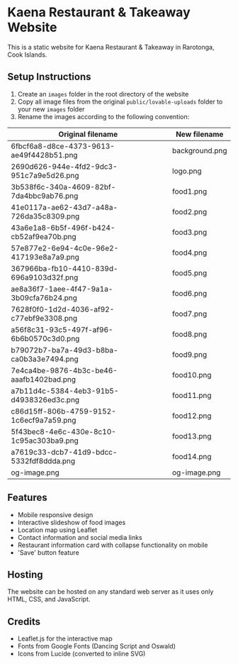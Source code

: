 
# Kaena Restaurant & Takeaway Website

This is a static website for Kaena Restaurant & Takeaway in Rarotonga, Cook Islands.

## Setup Instructions

1. Create an `images` folder in the root directory of the website
2. Copy all image files from the original `public/lovable-uploads` folder to your new `images` folder
3. Rename the images according to the following convention:

| Original filename | New filename |
|-------------------|--------------|
| 6fbcf6a8-d8ce-4373-9613-ae49f4428b51.png | background.png |
| 2690d626-944e-4fd2-9dc3-951c7a9e5d26.png | logo.png |
| 3b538f6c-340a-4609-82bf-7da4bbc9ab76.png | food1.png |
| 41e0117a-ae62-43d7-a48a-726da35c8309.png | food2.png |
| 43a6e1a8-6b5f-496f-b424-cb52af9ea70b.png | food3.png |
| 57e877e2-6e94-4c0e-96e2-417193e8a7a9.png | food4.png |
| 367966ba-fb10-4410-839d-696a9103d32f.png | food5.png |
| ae8a36f7-1aee-4f47-9a1a-3b09cfa76b24.png | food6.png |
| 7628f0f0-1d2d-4036-af92-c77ebf9e3308.png | food7.png |
| a56f8c31-93c5-497f-af96-6b6b0570c3d0.png | food8.png |
| b79072b7-ba7a-49d3-b8ba-ca0b3a3e7494.png | food9.png |
| 7e4ca4be-9876-4b3c-be46-aaafb1402bad.png | food10.png |
| a7b11d4c-5384-4eb3-91b5-d4938326ed3c.png | food11.png |
| c86d15ff-806b-4759-9152-1c6ecf9a7a59.png | food12.png |
| 5f43bec8-4e6c-430e-8c10-1c95ac303ba9.png | food13.png |
| a7619c33-dcb7-41d9-bdcc-5332fdf8ddda.png | food14.png |
| og-image.png | og-image.png |

## Features

- Mobile responsive design
- Interactive slideshow of food images
- Location map using Leaflet
- Contact information and social media links
- Restaurant information card with collapse functionality on mobile
- 'Save' button feature

## Hosting

The website can be hosted on any standard web server as it uses only HTML, CSS, and JavaScript.

## Credits

- Leaflet.js for the interactive map
- Fonts from Google Fonts (Dancing Script and Oswald)
- Icons from Lucide (converted to inline SVG)
